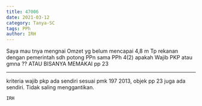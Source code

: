 ```yaml
---
title: 47006
date: 2021-03-12
category: Tanya-SC
tags: PPh
author: IRH
---
```


Saya mau tnya mengnai Omzet yg belum mencapai 4,8 m Tp rekanan dengan pemerintah sdh potong PPn sama PPh 4(2) apakah Wajib PKP atau gmna ?? ATAU BISANYA MEMAKAI pp 23

---

kriteria wajib pkp ada sendiri sesuai pmk 197 2013, objek pp 23 juga ada sendiri. Tidak saling menggantikan.

`IRH`
